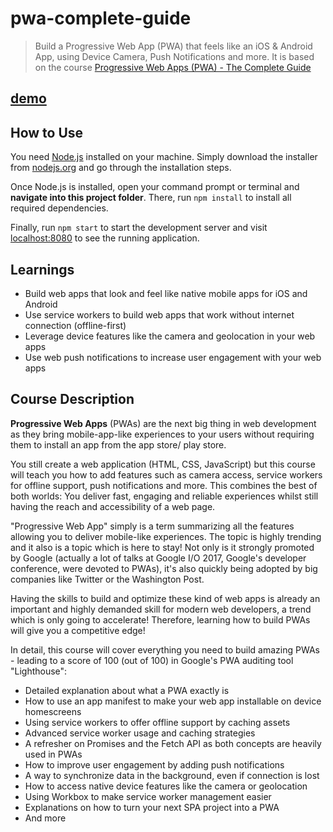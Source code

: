 # pwa-complete-guide

> Build a Progressive Web App (PWA) that feels like an iOS &amp; Android App, using Device Camera, Push Notifications and more. It is based on the course [Progressive Web Apps (PWA) - The Complete Guide](https://www.udemy.com/course/progressive-web-app-pwa-the-complete-guide/)

## [demo](https://pwagram-e7d99.firebaseapp.com/)

## How to Use

You need [Node.js](https://nodejs.org) installed on your machine. Simply download the installer from [nodejs.org](https://nodejs.org) and go through the installation steps.

Once Node.js is installed, open your command prompt or terminal and **navigate into this project folder**. There, run `npm install` to install all required dependencies.

Finally, run `npm start` to start the development server and visit [localhost:8080](http://localhost:8080) to see the running application.

## Learnings

- Build web apps that look and feel like native mobile apps for iOS and Android
- Use service workers to build web apps that work without internet connection (offline-first)
- Leverage device features like the camera and geolocation in your web apps
- Use web push notifications to increase user engagement with your web apps

## Course Description

**Progressive Web Apps** (PWAs) are the next big thing in web development as they bring mobile-app-like experiences to your users without requiring them to install an app from the app store/ play store.

You still create a web application (HTML, CSS, JavaScript) but this course will teach you how to add features such as camera access, service workers for offline support, push notifications and more. This combines the best of both worlds: You deliver fast, engaging and reliable experiences whilst still having the reach and accessibility of a web page.

"Progressive Web App" simply is a term summarizing all the features allowing you to deliver mobile-like experiences. The topic is highly trending and it also is a topic which is here to stay! Not only is it strongly promoted by Google (actually a lot of talks at Google I/O 2017, Google's developer conference, were devoted to PWAs), it's also quickly being adopted by big companies like Twitter or the Washington Post.

Having the skills to build and optimize these kind of web apps is already an important and highly demanded skill for modern web developers, a trend which is only going to accelerate! Therefore, learning how to build PWAs will give you a competitive edge!

In detail, this course will cover everything you need to build amazing PWAs - leading to a score of 100 (out of 100) in Google's PWA auditing tool "Lighthouse":

- Detailed explanation about what a PWA exactly is
- How to use an app manifest to make your web app installable on device homescreens
- Using service workers to offer offline support by caching assets
- Advanced service worker usage and caching strategies
- A refresher on Promises and the Fetch API as both concepts are heavily used in PWAs
- How to improve user engagement by adding push notifications
- A way to synchronize data in the background, even if connection is lost
- How to access native device features like the camera or geolocation
- Using Workbox to make service worker management easier
- Explanations on how to turn your next SPA project into a PWA
- And more
